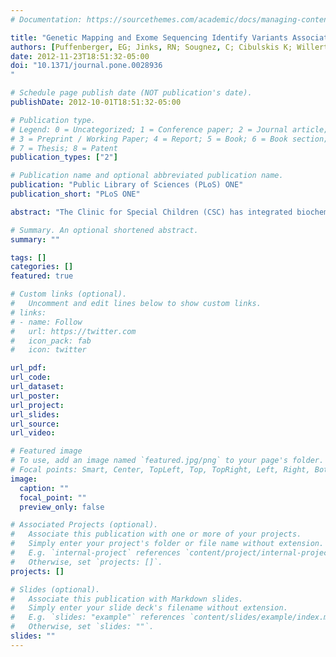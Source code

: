 ```yaml
---
# Documentation: https://sourcethemes.com/academic/docs/managing-content/

title: "Genetic Mapping and Exome Sequencing Identify Variants Associated with Five Novel Diseases."
authors: [Puffenberger, EG; Jinks, RN; Sougnez, C; Cibulskis K; Willert RA...Nair, D....et al.]
date: 2012-11-23T18:51:32-05:00
doi: "10.1371/journal.pone.0028936
"

# Schedule page publish date (NOT publication's date).
publishDate: 2012-10-01T18:51:32-05:00

# Publication type.
# Legend: 0 = Uncategorized; 1 = Conference paper; 2 = Journal article;
# 3 = Preprint / Working Paper; 4 = Report; 5 = Book; 6 = Book section;
# 7 = Thesis; 8 = Patent
publication_types: ["2"]

# Publication name and optional abbreviated publication name.
publication: "Public Library of Sciences (PLoS) ONE"
publication_short: "PLoS ONE"

abstract: "The Clinic for Special Children (CSC) has integrated biochemical and molecular methods into a rural pediatric practice serving Old Order Amish and Mennonite (Plain) children. Among the Plain people, we have used single nucleotide polymorphism (SNP) microarrays to genetically map recessive disorders to large autozygous haplotype blocks (mean = 4.4 Mb) that contain many genes (mean = 79). For some, uninformative mapping or large gene lists preclude disease-gene identification by Sanger sequencing. Seven such conditions were selected for exome sequencing at the Broad Institute; all had been previously mapped at the CSC using low density SNP microarrays coupled with autozygosity and linkage analyses. Using between 1 and 5 patient samples per disorder, we identified sequence variants in the known disease-causing genes SLC6A3 and FLVCR1, and present evidence to strongly support the pathogenicity of variants identified in TUBGCP6, BRAT1, SNIP1, CRADD, and HARS. Our results reveal the power of coupling new genotyping technologies to population-specific genetic knowledge and robust clinical data."

# Summary. An optional shortened abstract.
summary: ""

tags: []
categories: []
featured: true

# Custom links (optional).
#   Uncomment and edit lines below to show custom links.
# links:
# - name: Follow
#   url: https://twitter.com
#   icon_pack: fab
#   icon: twitter

url_pdf:
url_code:
url_dataset:
url_poster:
url_project:
url_slides:
url_source:
url_video:

# Featured image
# To use, add an image named `featured.jpg/png` to your page's folder.
# Focal points: Smart, Center, TopLeft, Top, TopRight, Left, Right, BottomLeft, Bottom, BottomRight.
image:
  caption: ""
  focal_point: ""
  preview_only: false

# Associated Projects (optional).
#   Associate this publication with one or more of your projects.
#   Simply enter your project's folder or file name without extension.
#   E.g. `internal-project` references `content/project/internal-project/index.md`.
#   Otherwise, set `projects: []`.
projects: []

# Slides (optional).
#   Associate this publication with Markdown slides.
#   Simply enter your slide deck's filename without extension.
#   E.g. `slides: "example"` references `content/slides/example/index.md`.
#   Otherwise, set `slides: ""`.
slides: ""
---
```

